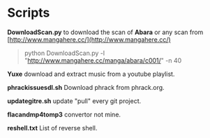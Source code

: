 Scripts
=======
**DownloadScan.py** to download the scan of **Abara** or any scan from [http://www.mangahere.cc/](http://www.mangahere.cc/)
> python DownloadScan.py -l "http://www.mangahere.cc/manga/abara/c001/" -n 40

**Yuxe** download and extract music from a youtube playlist.

**phrackissuesdl.sh** Download phrack from phrack.org.

**updategitre.sh** update "pull" every git project.

**flacandmp4tomp3** convertor not mine.

**reshell.txt** List of reverse shell.
